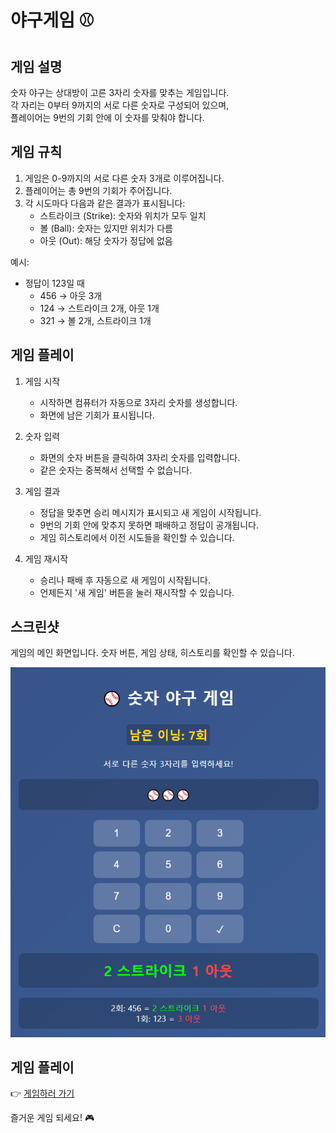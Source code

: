 # 야구게임 ⚾

## 게임 설명

숫자 야구는 상대방이 고른 3자리 숫자를 맞추는 게임입니다.  
각 자리는 0부터 9까지의 서로 다른 숫자로 구성되어 있으며,  
플레이어는 9번의 기회 안에 이 숫자를 맞춰야 합니다.

## 게임 규칙

1. 게임은 0-9까지의 서로 다른 숫자 3개로 이루어집니다.
2. 플레이어는 총 9번의 기회가 주어집니다.
3. 각 시도마다 다음과 같은 결과가 표시됩니다:
   - 스트라이크 (Strike): 숫자와 위치가 모두 일치
   - 볼 (Ball): 숫자는 있지만 위치가 다름
   - 아웃 (Out): 해당 숫자가 정답에 없음

예시:

- 정답이 123일 때
  - 456 → 아웃 3개
  - 124 → 스트라이크 2개, 아웃 1개
  - 321 → 볼 2개, 스트라이크 1개

## 게임 플레이

1. 게임 시작

   - 시작하면 컴퓨터가 자동으로 3자리 숫자를 생성합니다.
   - 화면에 남은 기회가 표시됩니다.

2. 숫자 입력

   - 화면의 숫자 버튼을 클릭하여 3자리 숫자를 입력합니다.
   - 같은 숫자는 중복해서 선택할 수 없습니다.

3. 게임 결과

   - 정답을 맞추면 승리 메시지가 표시되고 새 게임이 시작됩니다.
   - 9번의 기회 안에 맞추지 못하면 패배하고 정답이 공개됩니다.
   - 게임 히스토리에서 이전 시도들을 확인할 수 있습니다.

4. 게임 재시작
   - 승리나 패배 후 자동으로 새 게임이 시작됩니다.
   - 언제든지 '새 게임' 버튼을 눌러 재시작할 수 있습니다.

## 스크린샷

게임의 메인 화면입니다. 숫자 버튼, 게임 상태, 히스토리를 확인할 수 있습니다.

[![게임 스크린샷](./images/baseball-game.png)](https://jeonyongki.github.io/baseball/)

## 게임 플레이

👉 [게임하러 가기](https://jeonyongki.github.io/baseball/)

즐거운 게임 되세요! 🎮
